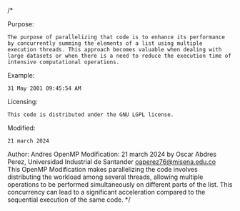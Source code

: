 /*

  Purpose:

    The purpose of parallelizing that code is to enhance its performance by concurrently summing the elements of a list using multiple execution threads. This approach becomes valuable when dealing with large datasets or when there is a need to reduce the execution time of intensive computational operations.

  Example:

    31 May 2001 09:45:54 AM

  Licensing:

    This code is distributed under the GNU LGPL license.

  Modified:

    21 march 2024

  Author:
  Andres 
  OpenMP Modification:
  21 march 2024 by Oscar Abdres Perez, Universidad Industrial de Santander oaperez76@misena.edu.co                 
  This OpenMP Modification makes parallelizing the code involves distributing the workload among several threads, allowing multiple operations to be performed simultaneously on different parts of the list. This concurrency can lead to a significant acceleration compared to the sequential execution of the same code. 
*/